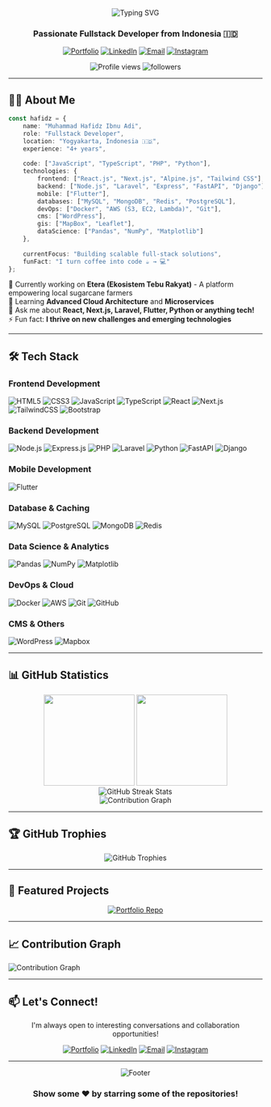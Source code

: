 <div align="center">
  <img src="https://readme-typing-svg.demolab.com?font=Fira+Code&size=32&duration=2800&pause=2000&color=A855F7&center=true&vCenter=true&width=940&lines=Hey+there!+I'm+Muhammad+Hafidz+Ibnu+Adi+%F0%9F%91%8B;Fullstack+Developer+%7C+4%2B+Years+Experience;Building+Scalable+Web+%26+Mobile+Solutions+%F0%9F%9A%80" alt="Typing SVG" />
</div>

<h3 align="center">Passionate Fullstack Developer from Indonesia 🇮🇩</h3>

<p align="center">
  <a href="https://pishapis.vercel.app/"><img src="https://img.shields.io/badge/Portfolio-FF5722?style=for-the-badge&logo=todoist&logoColor=white" alt="Portfolio"/></a>
  <a href="https://linkedin.com/in/muhammad-hafidz-ibnu-adi"><img src="https://img.shields.io/badge/LinkedIn-0077B5?style=for-the-badge&logo=linkedin&logoColor=white" alt="LinkedIn"/></a>
  <a href="mailto:hapisadi12@gmail.com"><img src="https://img.shields.io/badge/Email-D14836?style=for-the-badge&logo=gmail&logoColor=white" alt="Email"/></a>
  <a href="https://instagram.com/pishapis_"><img src="https://img.shields.io/badge/Instagram-E4405F?style=for-the-badge&logo=instagram&logoColor=white" alt="Instagram"/></a>
</p>

<div align="center">
  <img src="https://komarev.com/ghpvc/?username=pishapis&label=Profile%20views&color=blueviolet&style=flat-square" alt="Profile views" />
  <img src="https://img.shields.io/github/followers/pishapis?label=Followers&style=flat-square&color=blue" alt="followers" />
</div>

---

## 👨‍💻 About Me

```typescript
const hafidz = {
    name: "Muhammad Hafidz Ibnu Adi",
    role: "Fullstack Developer",
    location: "Yogyakarta, Indonesia 🇮🇩",
    experience: "4+ years",
    
    code: ["JavaScript", "TypeScript", "PHP", "Python"],
    technologies: {
        frontend: ["React.js", "Next.js", "Alpine.js", "Tailwind CSS"],
        backend: ["Node.js", "Laravel", "Express", "FastAPI", "Django"],
        mobile: ["Flutter"],
        databases: ["MySQL", "MongoDB", "Redis", "PostgreSQL"],
        devOps: ["Docker", "AWS (S3, EC2, Lambda)", "Git"],
        cms: ["WordPress"],
        gis: ["MapBox", "Leaflet"],
        dataScience: ["Pandas", "NumPy", "Matplotlib"]
    },
    
    currentFocus: "Building scalable full-stack solutions",
    funFact: "I turn coffee into code ☕ → 💻"
};
```

🔭 Currently working on **Etera (Ekosistem Tebu Rakyat)** - A platform empowering local sugarcane farmers  
🌱 Learning **Advanced Cloud Architecture** and **Microservices**  
💬 Ask me about **React, Next.js, Laravel, Flutter, Python or anything tech!**  
⚡ Fun fact: **I thrive on new challenges and emerging technologies**

---

## 🛠️ Tech Stack

### Frontend Development
![HTML5](https://img.shields.io/badge/HTML5-E34F26?style=for-the-badge&logo=html5&logoColor=white)
![CSS3](https://img.shields.io/badge/CSS3-1572B6?style=for-the-badge&logo=css3&logoColor=white)
![JavaScript](https://img.shields.io/badge/JavaScript-F7DF1E?style=for-the-badge&logo=javascript&logoColor=black)
![TypeScript](https://img.shields.io/badge/TypeScript-007ACC?style=for-the-badge&logo=typescript&logoColor=white)
![React](https://img.shields.io/badge/React-20232A?style=for-the-badge&logo=react&logoColor=61DAFB)
![Next.js](https://img.shields.io/badge/Next.js-000000?style=for-the-badge&logo=nextdotjs&logoColor=white)
![TailwindCSS](https://img.shields.io/badge/Tailwind_CSS-38B2AC?style=for-the-badge&logo=tailwind-css&logoColor=white)
![Bootstrap](https://img.shields.io/badge/Bootstrap-563D7C?style=for-the-badge&logo=bootstrap&logoColor=white)

### Backend Development
![Node.js](https://img.shields.io/badge/Node.js-339933?style=for-the-badge&logo=nodedotjs&logoColor=white)
![Express.js](https://img.shields.io/badge/Express.js-000000?style=for-the-badge&logo=express&logoColor=white)
![PHP](https://img.shields.io/badge/PHP-777BB4?style=for-the-badge&logo=php&logoColor=white)
![Laravel](https://img.shields.io/badge/Laravel-FF2D20?style=for-the-badge&logo=laravel&logoColor=white)
![Python](https://img.shields.io/badge/Python-3776AB?style=for-the-badge&logo=python&logoColor=white)
![FastAPI](https://img.shields.io/badge/FastAPI-009688?style=for-the-badge&logo=fastapi&logoColor=white)
![Django](https://img.shields.io/badge/Django-092E20?style=for-the-badge&logo=django&logoColor=white)

### Mobile Development
![Flutter](https://img.shields.io/badge/Flutter-02569B?style=for-the-badge&logo=flutter&logoColor=white)

### Database & Caching
![MySQL](https://img.shields.io/badge/MySQL-4479A1?style=for-the-badge&logo=mysql&logoColor=white)
![PostgreSQL](https://img.shields.io/badge/PostgreSQL-316192?style=for-the-badge&logo=postgresql&logoColor=white)
![MongoDB](https://img.shields.io/badge/MongoDB-4EA94B?style=for-the-badge&logo=mongodb&logoColor=white)
![Redis](https://img.shields.io/badge/Redis-DC382D?style=for-the-badge&logo=redis&logoColor=white)

### Data Science & Analytics
![Pandas](https://img.shields.io/badge/Pandas-150458?style=for-the-badge&logo=pandas&logoColor=white)
![NumPy](https://img.shields.io/badge/NumPy-013243?style=for-the-badge&logo=numpy&logoColor=white)
![Matplotlib](https://img.shields.io/badge/Matplotlib-11557c?style=for-the-badge&logo=python&logoColor=white)

### DevOps & Cloud
![Docker](https://img.shields.io/badge/Docker-2496ED?style=for-the-badge&logo=docker&logoColor=white)
![AWS](https://img.shields.io/badge/AWS-232F3E?style=for-the-badge&logo=amazon-aws&logoColor=white)
![Git](https://img.shields.io/badge/Git-F05032?style=for-the-badge&logo=git&logoColor=white)
![GitHub](https://img.shields.io/badge/GitHub-100000?style=for-the-badge&logo=github&logoColor=white)

### CMS & Others
![WordPress](https://img.shields.io/badge/WordPress-21759B?style=for-the-badge&logo=wordpress&logoColor=white)
![Mapbox](https://img.shields.io/badge/Mapbox-000000?style=for-the-badge&logo=mapbox&logoColor=white)

---

## 📊 GitHub Statistics

<div align="center">
  <img height="180em" src="https://github-readme-stats.vercel.app/api?username=pishapis&show_icons=true&theme=tokyonight&include_all_commits=true&count_private=true"/>
  <img height="180em" src="https://github-readme-stats.vercel.app/api/top-langs/?username=pishapis&layout=compact&langs_count=8&theme=tokyonight"/>
</div>

<div align="center">
  <img src="https://github-readme-streak-stats.herokuapp.com/?user=pishapis&theme=tokyonight" alt="GitHub Streak Stats"/>
</div>

<div align="center">
  <img src="https://github-readme-activity-graph.vercel.app/graph?username=pishapis&theme=tokyo-night&hide_border=true" alt="Contribution Graph"/>
</div>

---

## 🏆 GitHub Trophies

<div align="center">
  <img src="https://github-profile-trophy.vercel.app/?username=pishapis&theme=tokyonight&no-frame=true&no-bg=false&margin-w=4&row=1" alt="GitHub Trophies"/>
</div>

---

## 🎯 Featured Projects

<div align="center">
  <a href="https://github.com/pishapis/my-portofolio">
    <img src="https://github-readme-stats.vercel.app/api/pin/?username=pishapis&repo=my-portofolio&theme=tokyonight" alt="Portfolio Repo"/>
  </a>
</div>

<!-- Tambahkan repo favorit kamu disini -->
<!-- 
<div align="center">
  <a href="https://github.com/pishapis/your-repo">
    <img src="https://github-readme-stats.vercel.app/api/pin/?username=pishapis&repo=your-repo&theme=tokyonight" alt="Repo"/>
  </a>
  <a href="https://github.com/pishapis/your-repo-2">
    <img src="https://github-readme-stats.vercel.app/api/pin/?username=pishapis&repo=your-repo-2&theme=tokyonight" alt="Repo"/>
  </a>
</div>
-->

---

## 📈 Contribution Graph

<img src="https://github-readme-activity-graph.vercel.app/graph?username=pishapis&custom_title=Muhammad%20Hafidz's%20Contribution%20Graph&bg_color=1a1b27&color=a855f7&line=a855f7&point=FFFFFF&area_color=FFFFFF&title_color=FFFFFF&area=true" alt="Contribution Graph" />

---

## 📫 Let's Connect!

<div align="center">
  
I'm always open to interesting conversations and collaboration opportunities!

[![Portfolio](https://img.shields.io/badge/🌐_Portfolio-Visit_My_Website-blueviolet?style=for-the-badge)](https://my-porto-pishapis-projects.vercel.app/)
[![LinkedIn](https://img.shields.io/badge/LinkedIn-Connect_With_Me-0077B5?style=for-the-badge&logo=linkedin)](https://linkedin.com/in/muhammad-hafidz-ibnu-adi)
[![Email](https://img.shields.io/badge/Email-hapisadi12@gmail.com-D14836?style=for-the-badge&logo=gmail&logoColor=white)](mailto:hapisadi12@gmail.com)
[![Instagram](https://img.shields.io/badge/Instagram-Follow_Me-E4405F?style=for-the-badge&logo=instagram)](https://instagram.com/pishapis_)

</div>

---

<div align="center">
  <img src="https://capsule-render.vercel.app/api?type=waving&color=gradient&customColorList=6,11,20&height=170&section=footer&text=Thanks%20for%20visiting!%20⭐&fontSize=42&fontColor=fff&animation=twinkling&fontAlignY=72" alt="Footer"/>
  
  ### Show some ❤️ by starring some of the repositories!
  
</div>
